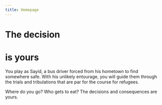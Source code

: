 ```yaml
---
title: Homepage
---
```


<h1 class="decision">The decision</h1>
<h1 class="yours">is yours</h1>

You play as Sayid, a bus driver forced from his hometown to find somewhere safe. With his unlikely entourage, you will guide them through the trials and tribulations that are par for the course for refugees. 

Where do you go? Who gets to eat? The decisions and consequences are yours.